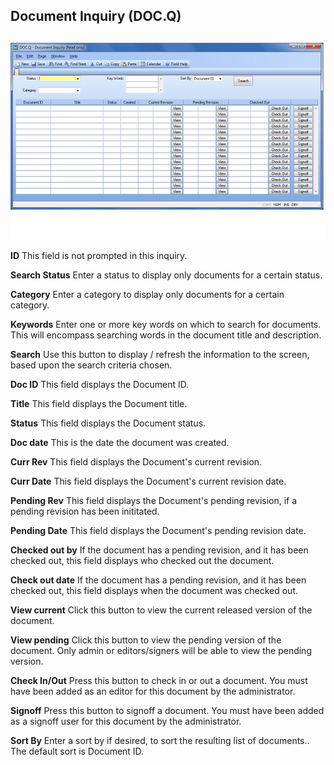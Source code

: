 ##  Document Inquiry (DOC.Q)

<PageHeader />

##

![](./DOC-Q-1.jpg)

**ID** This field is not prompted in this inquiry.  
  
**Search Status** Enter a status to display only documents for a certain
status.  
  
**Category** Enter a category to display only documents for a certain
category.  
  
**Keywords** Enter one or more key words on which to search for documents.
This will encompass searching words in the document title and description.  
  
**Search** Use this button to display / refresh the information to the screen,
based upon the search criteria chosen.  
  
**Doc ID** This field displays the Document ID.  
  
**Title** This field displays the Document title.  
  
**Status** This field displays the Document status.  
  
**Doc date** This is the date the document was created.  
  
**Curr Rev** This field displays the Document's current revision.  
  
**Curr Date** This field displays the Document's current revision date.  
  
**Pending Rev** This field displays the Document's pending revision, if a
pending revision has been inititated.  
  
**Pending Date** This field displays the Document's pending revision date.  
  
**Checked out by** If the document has a pending revision, and it has been
checked out, this field displays who checked out the document.  
  
**Check out date** If the document has a pending revision, and it has been
checked out, this field displays when the document was checked out.  
  
**View current** Click this button to view the current released version of the
document.  
  
**View pending** Click this button to view the pending version of the
document. Only admin or editors/signers will be able to view the pending
version.  
  
**Check In/Out** Press this button to check in or out a document. You must
have been added as an editor for this document by the administrator.  
  
**Signoff** Press this button to signoff a document. You must have been added
as a signoff user for this document by the administrator.  
  
**Sort By** Enter a sort by if desired, to sort the resulting list of
documents.. The default sort is Document ID.  
  
  
<badge text= "Version 8.10.57" vertical="middle" />

<PageFooter />